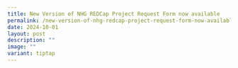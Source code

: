 ```yaml
---
title: New Version of NHG REDCap Project Request Form now available
permalink: /new-version-of-nhg-redcap-project-request-form-now-available/
date: 2024-10-01
layout: post
description: ""
image: ""
variant: tiptap
---
```

